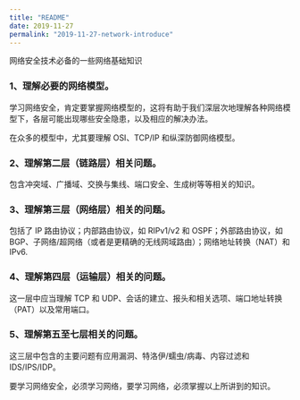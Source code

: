 ```yaml
---
title: "README"
date: 2019-11-27
permalink: "2019-11-27-network-introduce"
---
```


网络安全技术必备的一些网络基础知识

### 1、理解必要的网络模型。

学习网络安全，肯定要掌握网络模型的，这将有助于我们深层次地理解各种网络模型下，各层可能出现哪些安全隐患，以及相应的解决办法。

在众多的模型中，尤其要理解 OSI、TCP/IP 和纵深防御网络模型。

### 2、理解第二层（链路层）相关问题。

包含冲突域、广播域、交换与集线、端口安全、生成树等等相关的知识。

### 3、理解第三层（网络层）相关的问题。

包括了 IP 路由协议；内部路由协议，如 RIPv1/v2 和 OSPF；外部路由协议，如 BGP、子网络/超网络（或者是更精确的无线网域路由）；网络地址转换（NAT）和 IPv6.

### 4、理解第四层（运输层）相关的问题。

这一层中应当理解 TCP 和 UDP、会话的建立、报头和相关选项、端口地址转换（PAT）以及常用端口。

### 5、理解第五至七层相关的问题。

这三层中包含的主要问题有应用漏洞、特洛伊/蠕虫/病毒、内容过滤和 IDS/IPS/IDP。

要学习网络安全，必须学习网络，要学习网络，必须掌握以上所讲到的知识。
